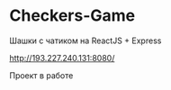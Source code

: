 # Checkers-Game

Шашки c чатиком на ReactJS + Express

http://193.227.240.131:8080/

Проект в работе
